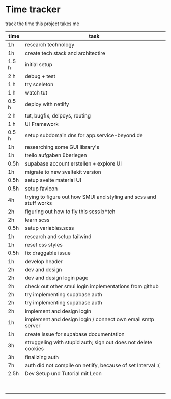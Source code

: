 # Time tracker
track the time this project takes me

| time | task |
| ----------- | ----------- |
| 1h | research technology |
| 1h | create tech stack and architectire |
| 1.5 h | initial setup |
| 2 h | debug + test |
| 1 h | try sceleton  |
|  1 h |  watch tut |
| 0.5 h | deploy with netlify  |
| 2 h | tut, bugfix, delpoys, routing |
| 1 h | UI Framework |
| 0.5 h | setup subdomain dns for app.service-beyond.de |
| 1h | researching some GUI library's |
| 1h | trello aufgaben überlegen |
| 0.5h | supabase account erstellen + explore UI |
| 1h | migrate to new sveltekit version |
| 0.5h | setup svelte material UI |
| 0.5h | setup favicon |
| 4h | trying to figure out how SMUI and styling and scss and stuff works |
| 2h | figuring out how to fiy this scss b*tch |
| 2h | learn scss |
| 0.5h | setup variables.scss |
| 1h | research and setup tailwind |
| 1h | reset css styles |
| 0.5h | fix draggable issue |
| 1h | develop header |
| 2h | dev and design |
| 2h | dev and design login page |
| 2h | check out other smui login implementations from github |
| 2h | try implementing supabase auth |
| 2h | try implementing supabase auth |
| 2h | implement and design login |
| 1h | implement and design login / connect own email smtp server|
| 1h | create issue for supabase documentation |
| 3h | struggeling with stupid auth; sign out does not delete cookies |
| 3h | finalizing auth |
| 7h | auth did not compile on netlify, because of set Interval :( |
| 2.5h | Dev Setup und Tutorial mit Leon |
|  |  |
|  |  |
|  |  |
|  |  |
|  |  |
|  |  |
|  |  |
|  |  |